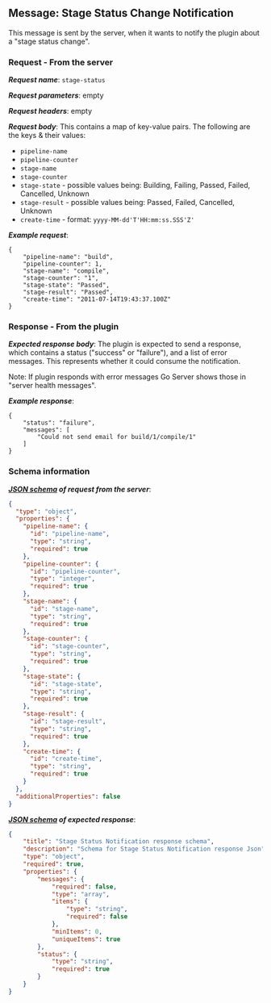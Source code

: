 ## Message: Stage Status Change Notification

This message is sent by the server, when it wants to notify the plugin about a "stage status change".

### Request - From the server

***Request name***: `stage-status`

***Request parameters***: empty

***Request headers***: empty

***Request body***: This contains a map of key-value pairs. The following are the keys & their values:

- `pipeline-name`
- `pipeline-counter`
- `stage-name`
- `stage-counter`
- `stage-state` - possible values being: Building, Failing, Passed, Failed, Cancelled, Unknown
- `stage-result` - possible values being: Passed, Failed, Cancelled, Unknown
- `create-time` - format: `yyyy-MM-dd'T'HH:mm:ss.SSS'Z'`

***Example request***:

```{json}
{
    "pipeline-name": "build",
    "pipeline-counter": 1,
    "stage-name": "compile",
    "stage-counter": "1",
    "stage-state": "Passed",
    "stage-result": "Passed",
    "create-time": "2011-07-14T19:43:37.100Z"
}
```

### Response - From the plugin

***Expected response body***: The plugin is expected to send a response, which contains a status ("success" or "failure"), and a list of error messages. This represents whether it could consume the notification.

Note: If plugin responds with error messages Go Server shows those in "server health messages".

***Example response***:

```{json}
{
    "status": "failure",
    "messages": [
        "Could not send email for build/1/compile/1"
    ]
}
```

### Schema information

***[JSON schema](http://json-schema.org) of request from the server***:

```json
{
  "type": "object",
  "properties": {
    "pipeline-name": {
      "id": "pipeline-name",
      "type": "string",
      "required": true
    },
    "pipeline-counter": {
      "id": "pipeline-counter",
      "type": "integer",
      "required": true
    },
    "stage-name": {
      "id": "stage-name",
      "type": "string",
      "required": true
    },
    "stage-counter": {
      "id": "stage-counter",
      "type": "string",
      "required": true
    },
    "stage-state": {
      "id": "stage-state",
      "type": "string",
      "required": true
    },
    "stage-result": {
      "id": "stage-result",
      "type": "string",
      "required": true
    },
    "create-time": {
      "id": "create-time",
      "type": "string",
      "required": true
    }
  },
  "additionalProperties": false
}
```

***[JSON schema](http://json-schema.org) of expected response***:

```json
{
    "title": "Stage Status Notification response schema",
    "description": "Schema for Stage Status Notification response Json",
    "type": "object",
    "required": true,
    "properties": {
        "messages": {
            "required": false,
            "type": "array",
            "items": {
                "type": "string",
                "required": false
            },
            "minItems": 0,
            "uniqueItems": true
        },
        "status": {
            "type": "string",
            "required": true
        }
    }
}
```
